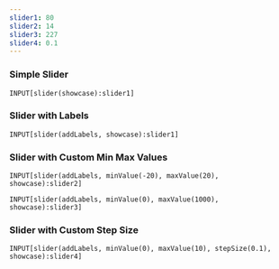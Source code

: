 ```yaml
---
slider1: 80
slider2: 14
slider3: 227
slider4: 0.1
---
```


### Simple Slider

```meta-bind
INPUT[slider(showcase):slider1]
```

### Slider with Labels

```meta-bind
INPUT[slider(addLabels, showcase):slider1]
```

### Slider with Custom Min Max Values

```meta-bind
INPUT[slider(addLabels, minValue(-20), maxValue(20), showcase):slider2]
```

```meta-bind
INPUT[slider(addLabels, minValue(0), maxValue(1000), showcase):slider3]
```

### Slider with Custom Step Size

```meta-bind
INPUT[slider(addLabels, minValue(0), maxValue(10), stepSize(0.1), showcase):slider4]
```
